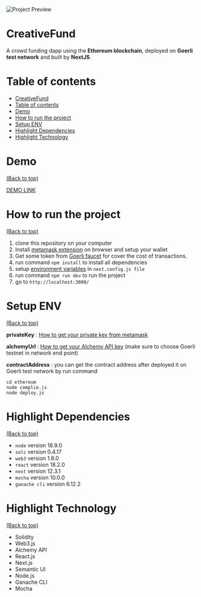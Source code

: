 <!-- Add banner here -->

![Project Preview](https://www.dropbox.com/s/vtgtu3z9n1fgazh/CreativeFund-funding-platform-for-creative-projects.png?raw=1)

# CreativeFund

<!-- Describe your project in brief -->
A crowd funding dapp using the **Ethereum blockchain**, deployed on **Goerli test network** and built by **NextJS**.

# Table of contents

- [CreativeFund](#creativefund)
- [Table of contents](#table-of-contents)
- [Demo](#demo)
- [How to run the project](#how-to-run-the-project)
- [Setup ENV](#setup-env)
- [Highlight Dependencies](#highlight-dependencies)
- [Highlight Technology](#highlight-technology)
<!-- - [Features](#features) -->

# Demo

[(Back to top)](#table-of-contents)

[DEMO LINK](https://creativefund.vercel.app/)

<!-- # Features

[(Back to top)](#table-of-contents) -->

# How to run the project

[(Back to top)](#table-of-contents)

1. clone this repository on your computer
2. Install [metamask extension](https://metamask.io/) on browser and setup your wallet
3. Get some token from [Goerli faucet](https://goerlifaucet.com/) for cover the cost of transactions.
4. run command `npm install` to install all dependencies
5. setup [environment variables](#setup-env) in `next.config.js file`
6. run command `npm run dev` to run the project
7. go to `http://localhost:3000/`

# Setup ENV

[(Back to top)](#table-of-contents)

**privateKey** : [How to get your private key from metamask](https://metamask.zendesk.com/hc/en-us/articles/360015289632-How-to-export-an-account-s-private-key)

**alchemyUrl** : [How to get your Alchemy API key](https://docs.alchemy.com/docs/hello-world-smart-contract#step-2-create-your-app-and-api-key) (make sure to choose Goerli testnet in network end point)

**contractAddress** : you can get the contract address after deployed it on Goerli test network by run command
```
cd ethereum
node complie.js
node deploy.js
```

# Highlight Dependencies

[(Back to top)](#table-of-contents)

- `node` version 18.9.0
- `solc` version 0.4.17
- `web3` version 1.8.0
- `react` version 18.2.0
- `next` version 12.3.1
- `mocha` version 10.0.0
- `ganache cli` version 6.12.2

# Highlight Technology

[(Back to top)](#table-of-contents)

- Solidity
- Web3.js
- Alchemy API
- React.js
- Next.js
- Semantic UI
- Node.js
- Ganache CLI
- Mocha
